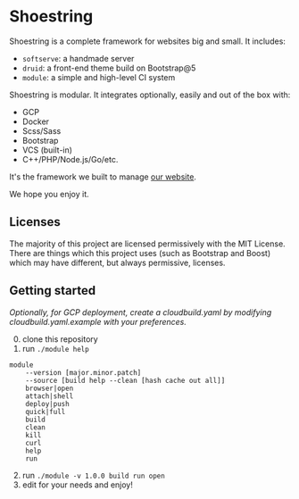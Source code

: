 # Shoestring

Shoestring is a complete framework for websites big and small. It includes:
- `softserve`: a handmade server
- `druid`: a front-end theme build on Bootstrap@5
- `module`: a simple and high-level CI system

Shoestring is modular. It integrates optionally, easily and out of the box with:
- GCP
- Docker
- Scss/Sass
- Bootstrap
- VCS (built-in)
- C++/PHP/Node.js/Go/etc.

It's the framework we built to manage [our website](https://edant.io). 

We hope you enjoy it.

## Licenses

The majority of this project are licensed permissively with the MIT License. There are things which this project uses (such as Bootstrap and Boost) which may have different, but always permissive, licenses.

## Getting started

*Optionally, for GCP deployment, create a cloudbuild.yaml by modifying cloudbuild.yaml.example with your preferences.*

0. clone this repository
1. run `./module help`
```
module
    --version [major.minor.patch]
    --source [build help --clean [hash cache out all]]
    browser|open
    attach|shell
    deploy|push
    quick|full
    build
    clean
    kill
    curl
    help
    run
```
2. run `./module -v 1.0.0 build run open`
3. edit for your needs and enjoy!

